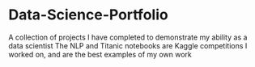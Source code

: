 # Data-Science-Portfolio
A collection of projects I have completed to demonstrate my ability as a data scientist
The NLP and Titanic notebooks are Kaggle competitions I worked on, and are the best examples of my own work
